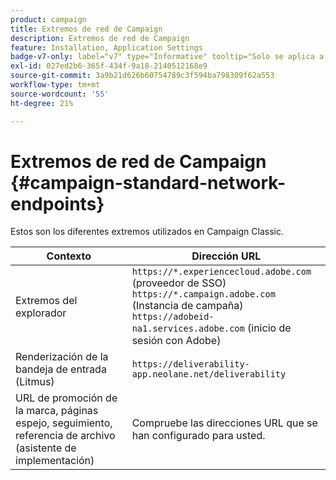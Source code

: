 ```yaml
---
product: campaign
title: Extremos de red de Campaign
description: Extremos de red de Campaign
feature: Installation, Application Settings
badge-v7-only: label="v7" type="Informative" tooltip="Solo se aplica a Campaign Classic v7"
exl-id: 027ed2b6-365f-434f-9a18-2140512168e9
source-git-commit: 3a9b21d626b60754789c3f594ba798309f62a553
workflow-type: tm+mt
source-wordcount: '55'
ht-degree: 21%

---
```


# Extremos de red de Campaign {#campaign-standard-network-endpoints}



Estos son los diferentes extremos utilizados en Campaign Classic.

| Contexto | Dirección URL |
|--- |--- |
| Extremos del explorador | `https://*.experiencecloud.adobe.com` (proveedor de SSO)<br>`https://*.campaign.adobe.com` (Instancia de campaña)<br>`https://adobeid-na1.services.adobe.com` (inicio de sesión con Adobe) |
| Renderización de la bandeja de entrada (Litmus) | `https://deliverability-app.neolane.net/deliverability` |
| URL de promoción de la marca, páginas espejo, seguimiento, referencia de archivo (asistente de implementación) | Compruebe las direcciones URL que se han configurado para usted. |
